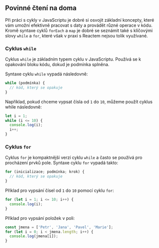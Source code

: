 ## Povinné čtení na doma

Při práci s cykly v JavaScriptu je dobré si osvojit základní koncepty, které vám umožní efektivně pracovat s daty a provádět různé operace v kódu. Kromě syntaxe cyklů `forEach` a `map` je dobré se seznámit také s klíčovými slovy `while` a `for`, které však v praxi s Reactem nejsou tolik využívané.

### Cyklus `while`

Cyklus `while` je základním typem cyklu v JavaScriptu. Používá se k opakování bloku kódu, dokud je podmínka splněna.

Syntaxe cyklu `while` vypadá následovně:

```js
while (podmínka) {
  // kód, který se opakuje
}
```

Například, pokud chceme vypsat čísla od `1` do `10`, můžeme použít cyklus while následovně:

```js
let i = 1;
while (i <= 10) {
  console.log(i);
  i++;
}
```

### Cyklus `for`

Cyklus `for` je kompaktnější verzí cyklu `while` a často se používá pro procházení prvků pole. Syntaxe cyklu `for` vypadá takto:

```js
for (inicializace; podmínka; krok) {
  // kód, který se opakuje
}
```

Příklad pro vypsání čísel od `1` do `10` pomocí cyklu `for`:

```js
for (let i = 1; i <= 10; i++) {
  console.log(i);
}
```

Příklad pro vypsání položek v poli:

```js
const jmena = ['Petr', 'Jana', 'Pavel', 'Marie'];
for (let i = 0; i < jmena.length; i++) {
  console.log(jmena[i]);
}
```
